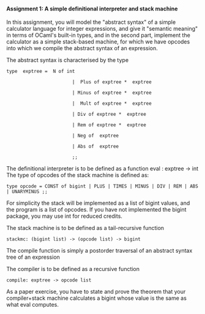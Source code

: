 
#### Assignment 1: A simple definitional interpreter and stack machine
In this assignment, you will model the "abstract syntax" of a simple calculator language for integer expressions, and give it "semantic meaning" in terms of OCaml's built-in types, and in the second part, implement the calculator as a simple stack-based machine, for which we have opcodes into which we compile the abstract syntax of an expression.

The abstract syntax is characterised by the type
```
type  exptree =  N of int 

                        |  Plus of exptree *  exptree 

                        | Minus of exptree *  exptree 

                        |  Mult of exptree *  exptree 

                        | Div of exptree *  exptree 

                        | Rem of exptree *  exptree 

                        | Neg of  exptree 

                        | Abs of  exptree 

                        ;;
```
The definitional interpreter is to be defined as a function 
eval : exptree -> int
The type of opcodes of the stack machine is defined as:
```
type opcode = CONST of bigint | PLUS | TIMES | MINUS | DIV | REM | ABS | UNARYMINUS ;;
```
For simplicity the stack will be implemented as a list of bigint values, and the program is a list of opcodes.  If you have not implemented the bigint package, you may use int for reduced credits.

The stack machine is to be defined as a tail-recursive function
```
stackmc: (bigint list) -> (opcode list) -> bigint
```
The compile function is simply a postorder traversal of an abstract syntax tree of an expression

The compiler is to be defined as a recursive function
```
compile: exptree -> opcode list
```
As a paper exercise, you have to state and prove the theorem that your compiler+stack machine calculates a bigint whose value is the same as what eval computes.
